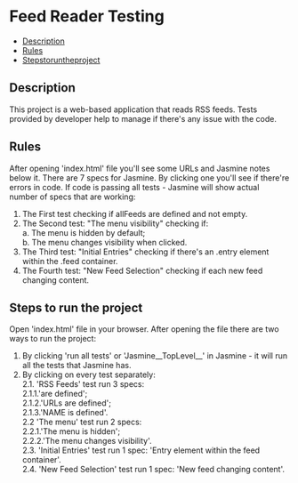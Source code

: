 # Feed Reader Testing

* [Description](#Description)
* [Rules](#Rules)
* [Stepstoruntheproject](#Stepstoruntheproject)


## Description

This project is a web-based application that reads RSS feeds. Tests provided by developer help to manage if there's any issue with the code.


## Rules

After opening 'index.html' file you'll see some URLs and Jasmine notes below it.
There are 7 specs for Jasmine. By clicking one you'll see if there're errors in code. If code is passing all tests - Jasmine will show 
actual number of specs that are working:

1. The First test checking if allFeeds are defined and not empty.
2. The Second test: "The menu visibility" checking if: <br />
  a. The menu is hidden by default;<br />
  b. The menu changes visibility when clicked.<br />
3. The Third test: "Initial Entries" checking if there's an .entry element within the .feed container.
4. The Fourth test: "New Feed Selection" checking if each new feed changing content.


## Steps to run the project

Open 'index.html' file in your browser. After opening the file there are two ways to run the project:

1. By clicking 'run all tests' or 'Jasmine__TopLevel__' in Jasmine - it will run all the tests that Jasmine has.
2. By clicking on every test separately:<br />
  2.1. 'RSS Feeds' test run 3 specs: <br />
    2.1.1.'are defined'; <br />
    2.1.2.'URLs are defined'; <br />
    2.1.3.'NAME is defined'.<br />
  2.2 'The menu' test run 2 specs: <br />
    2.2.1.'The menu is hidden'; <br />
    2.2.2.'The menu changes visibility'.<br />
2.3. 'Initial Entries' test run 1 spec:  'Entry element within the feed container'. <br />
2.4. 'New Feed Selection' test run 1 spec: 'New feed changing content'.
